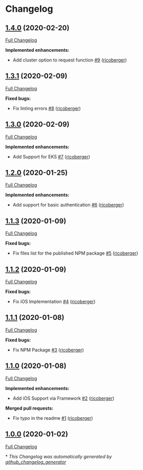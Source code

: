 # Changelog

## [1.4.0](https://github.com/kubenav/kubenav-plugin/tree/1.4.0) (2020-02-20)

[Full Changelog](https://github.com/kubenav/kubenav-plugin/compare/1.3.1...1.4.0)

**Implemented enhancements:**

- Add cluster option to request function [\#9](https://github.com/kubenav/kubenav-plugin/pull/9) ([ricoberger](https://github.com/ricoberger))

## [1.3.1](https://github.com/kubenav/kubenav-plugin/tree/1.3.1) (2020-02-09)

[Full Changelog](https://github.com/kubenav/kubenav-plugin/compare/1.3.0...1.3.1)

**Fixed bugs:**

- Fix linting errors [\#8](https://github.com/kubenav/kubenav-plugin/pull/8) ([ricoberger](https://github.com/ricoberger))

## [1.3.0](https://github.com/kubenav/kubenav-plugin/tree/1.3.0) (2020-02-09)

[Full Changelog](https://github.com/kubenav/kubenav-plugin/compare/1.2.0...1.3.0)

**Implemented enhancements:**

- Add Support for EKS [\#7](https://github.com/kubenav/kubenav-plugin/pull/7) ([ricoberger](https://github.com/ricoberger))

## [1.2.0](https://github.com/kubenav/kubenav-plugin/tree/1.2.0) (2020-01-25)

[Full Changelog](https://github.com/kubenav/kubenav-plugin/compare/1.1.3...1.2.0)

**Implemented enhancements:**

- Add support for basic authentication [\#6](https://github.com/kubenav/kubenav-plugin/pull/6) ([ricoberger](https://github.com/ricoberger))

## [1.1.3](https://github.com/kubenav/kubenav-plugin/tree/1.1.3) (2020-01-09)

[Full Changelog](https://github.com/kubenav/kubenav-plugin/compare/1.1.2...1.1.3)

**Fixed bugs:**

- Fix files list for the published NPM package [\#5](https://github.com/kubenav/kubenav-plugin/pull/5) ([ricoberger](https://github.com/ricoberger))

## [1.1.2](https://github.com/kubenav/kubenav-plugin/tree/1.1.2) (2020-01-09)

[Full Changelog](https://github.com/kubenav/kubenav-plugin/compare/1.1.1...1.1.2)

**Fixed bugs:**

- Fix iOS Implementation [\#4](https://github.com/kubenav/kubenav-plugin/pull/4) ([ricoberger](https://github.com/ricoberger))

## [1.1.1](https://github.com/kubenav/kubenav-plugin/tree/1.1.1) (2020-01-08)

[Full Changelog](https://github.com/kubenav/kubenav-plugin/compare/1.1.0...1.1.1)

**Fixed bugs:**

- Fix NPM Package [\#3](https://github.com/kubenav/kubenav-plugin/pull/3) ([ricoberger](https://github.com/ricoberger))

## [1.1.0](https://github.com/kubenav/kubenav-plugin/tree/1.1.0) (2020-01-08)

[Full Changelog](https://github.com/kubenav/kubenav-plugin/compare/1.0.0...1.1.0)

**Implemented enhancements:**

- Add iOS Support via Framework [\#2](https://github.com/kubenav/kubenav-plugin/pull/2) ([ricoberger](https://github.com/ricoberger))

**Merged pull requests:**

- Fix typo in the readme [\#1](https://github.com/kubenav/kubenav-plugin/pull/1) ([ricoberger](https://github.com/ricoberger))

## [1.0.0](https://github.com/kubenav/kubenav-plugin/tree/1.0.0) (2020-01-02)

[Full Changelog](https://github.com/kubenav/kubenav-plugin/compare/66ee9f125d3053732ce0dda93a7fcdc3edda1c46...1.0.0)



\* *This Changelog was automatically generated by [github_changelog_generator](https://github.com/github-changelog-generator/github-changelog-generator)*
